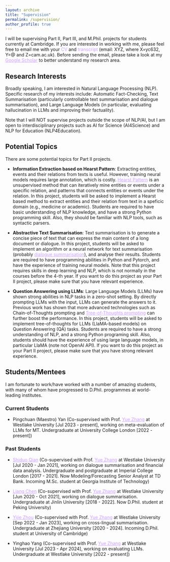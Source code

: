 ```yaml
---
layout: archive
title: "Supervision"
permalink: /supervision/
author_profile: true
---
```


I will be supervising Part II, Part III, and M.Phil. projects for students currently at Cambridge.
If you are interested in working with me, please feel free to email me with your <span style="color: rgb(203, 157, 255);">CV</span> and <span style="color: rgb(203, 157, 255);">transcript</span> (email: XYZ, where X=yc632, Y=@ and Z=cam.ac.uk). Before sending the email, please take a look at my <a href="https://scholar.google.co.uk/citations?user=8P23zSkAAAAJ"   style="color: rgb(203, 157, 255);">Google Scholar</a> to better understand my research area.

Research Interests
-----------------
Broadly speaking, I am interested in Natural Language Processing (NLP). Specific research of my interests include: Automatic Fact-Checking, Text Summarisation (particularly controllable text summarisation and dialogue summarisation), and Large Language Models (in particular, evaluating hallucination in LLMs and improving their factuality). 

Note that I will NOT supervise projects outside the scope of NLP/AI, but I am open to interdisciplinary projects such as AI for Science (AI4Science) and NLP for Education (NLP4Education).

Potential Topics
-----------------
There are some potential topics for Part II projects.
<!-- * <span style="color: rgb(203, 157, 255);"><strong>Entity and Relation Extraction based on Hearst Pattern</strong></span> : <a href="https://frcchang.github.io/" style="color: rgb(203, 157, 255);">Yue Zhang</a> -->
* **Information Extraction based on Hearst Pattern**: Extracting entities, events and their relations from texts is useful. However, training neural models requires large annotation, which is costly. <a href="https://aclanthology.org/C92-2082/" style="color: rgb(203, 157, 255);">Hearst Pattern</a> is an unsupervised method that can iteratively mine entities or events under a specific relation, and patterns that connects entities or events under the relation. In this project, students will be asked to implement a Hearst based method to extract entities and their relation from text in a speficic domain (e.g., medicine or academic). Students are required to have basic understanding of NLP knowledge, and have a strong Python programming skill. Also, they should be familiar with NLP tools, such as syntactic parsers.

* **Abstractive Text Summarisation**: Text summarisation is to generate a concise piece of text that can express the main content of a long document or dialogue. In this project, students will be asked to implement an algorithm or a neural network for text summarisation (probably <a href="https://aclanthology.org/2021.findings-acl.449/" style="color: rgb(203, 157, 255);">dialogue summarisation</a>), and analyse their results. Students are required to have programming abilities in Python and Pytorch, and have the experience of training neural models. Note that this project requires skills in deep learning and NLP, which is not normally in the courses before the 4-th year. If you want to do this project as your Part II project, please make sure that you have relevant experience.

* **Question Answering using LLMs**: Large Language Models (LLMs) have shown strong abilities in NLP tasks in a zero-shot setting. By directly prompting LLMs with the input, LLMs can generate the answers to it. Previous work has shown that more advanced technologies such as Chain-of-Thoughts prompting and <a href="https://proceedings.neurips.cc/paper_files/paper/2023/hash/271db9922b8d1f4dd7aaef84ed5ac703-Abstract-Conference.html" style="color: rgb(203, 157, 255);">Tree-of-Thoughts prompting</a> can further boost the performance. In this project, students will be asked to implement tree-of-thoughts for LLMs (LlaMA-based models) on Question Answering (QA) tasks. Students are required to have a strong understanding of NLP, and a strong Python programing skill. Also, students should have the experience of using large language models, in particular LlaMA (note not OpenAI API). If you want to do this project as your Part II project, please make sure that you have strong relevant experience.


Students/Mentees
-----------------
I am fortunate to work/have worked with a number of amazing students, with many of whom have progressed to D.Phil. programmes at world-leading institutes.

### Current Students

* Pingchuan (Maestro) Yan (Co-supervised with Prof. <a href="https://frcchang.github.io/" style="color: rgb(203, 157, 255);">Yue Zhang</a> at Westlake University [Jul 2023 - present], working on meta-evaluation of LLMs for MT. Undergraduate at University College London [2022 - present])

### Past Students

* <a href="https://www.linkedin.com/in/shiduo-qian-a59261131/?original_referer=https%3A%2F%2Fwww%2Egoogle%2Ecom%2F&originalSubdomain=ca" style="color: rgb(203, 157, 255);">Shiduo Qian</a> (Co-supervised with Prof. <a href="https://frcchang.github.io/" style="color: rgb(203, 157, 255);">Yue Zhang</a> at Westlake University [Jul 2020 - Jan 2021], working on dialogue summarisation and financial data analysis. Undergraduate and postgraduate at Imperial College London [2017 - 2021]. Now Modeling/Forecasting Senior Analyst at TD Bank. Incoming M.Sc. student at Georgia Institute of Technology)

* <a href="https://chenllliang.github.io/about/"   style="color: rgb(203, 157, 255);">Liang Chen</a> (Co-supervised with Prof. <a href="https://frcchang.github.io/" style="color: rgb(203, 157, 255);">Yue Zhang</a> at Westlake University [Jun 2020 - Oct 2021], working on dialogue summarisation. Undergraduate at Jinlin University [2018 - 2022]. Now D.Phil. student at Peking University)
    
* <a href="https://cyber-e-j.github.io/"   style="color: rgb(203, 157, 255);">Yijie Zhou</a> (Co-supervised with Prof. <a href="https://frcchang.github.io/" style="color: rgb(203, 157, 255);">Yue Zhang</a> at Westlake University [Sep 2022 - Jan 2023], working on cross-lingual summarisation. Undergraduate at Zhejiang University [2020 - 2024]. Incoming D.Phil. student at University of Cambridge)


<!-- * <a href="https://ying-hui-he.github.io/"   style="color: rgb(203, 157, 255);">Yinghui Gracie He</a> (Co-supervised with <a href="https://dnaihao.github.io/" style="color: rgb(203, 157, 255);">Naihao Deng</a> at University of Michigan [2023], working on theory of mind. Undergraduate at University of Michigan [2020 - 2024]. Incoming D.Phil. student at Princeton University)

* <a href="https://www.linkedin.com/in/yufan-wu-a27b6b24b/"   style="color: rgb(203, 157, 255);">Yufan Wu</a> (Co-supervised with <a href="https://dnaihao.github.io/" style="color: rgb(203, 157, 255);">Naihao Deng</a> at University of Michigan [2023], working on theory of mind. Undergraduate at University of Michigan [2020 - 2024]. Incoming D.Phil. student at Ohio State University) -->


* Yinghao Yang (Co-supervised with Prof. <a href="https://frcchang.github.io/" style="color: rgb(203, 157, 255);">Yue Zhang</a> at Westlake University [Jul 2023 - Apr 2024], working on evaluating LLMs. Undergraduate at Westlake University [2022 - present])